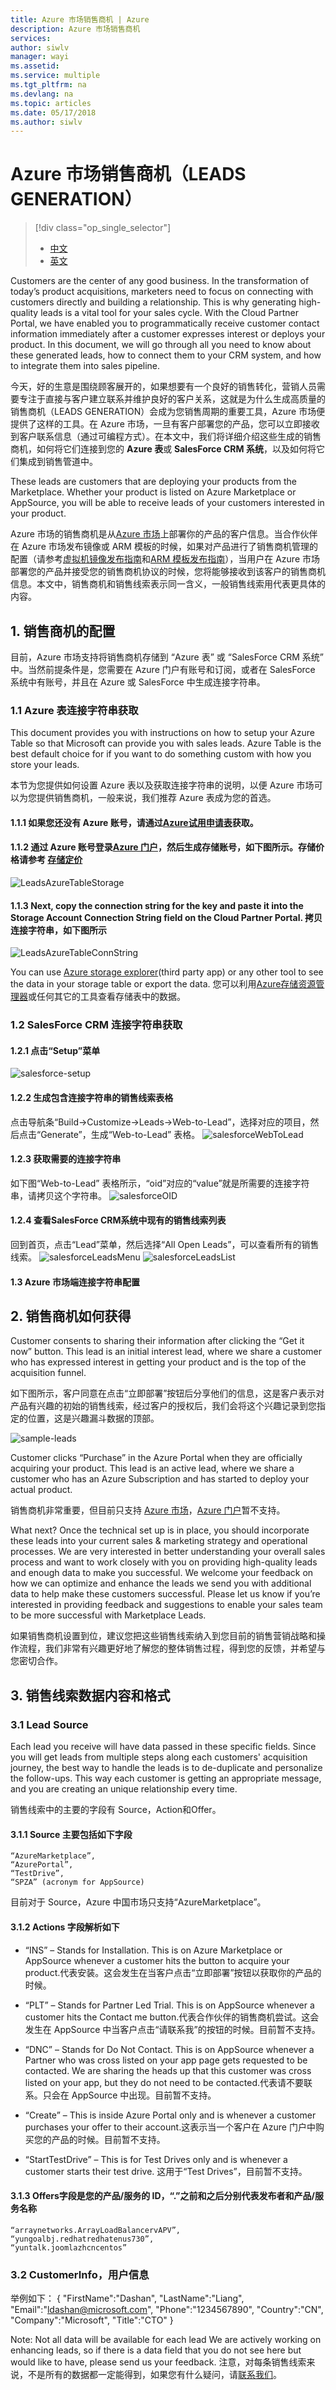 ```yaml
---
title: Azure 市场销售商机 | Azure
description: Azure 市场销售商机
services: 
author: siwlv
manager: wayi
ms.assetid: 
ms.service: multiple
ms.tgt_pltfrm: na
ms.devlang: na
ms.topic: articles
ms.date: 05/17/2018
ms.author: siwlv
---
```



# Azure 市场销售商机（LEADS GENERATION）
> [!div class="op_single_selector"]
> * [中文](https://docs.azure.cn/zh-cn/articles/azure-marketplace/leadsguide)
> * [英文](https://docs.azure.cn/en-us/articles/azure-marketplace/leadsguide)

Customers are the center of any good business. In the transformation of today’s product acquisitions, marketers need to focus on connecting with customers directly and building a relationship. This is why generating high-quality leads is a vital tool for your sales cycle. With the Cloud Partner Portal, we have enabled you to programmatically receive customer contact information immediately after a customer expresses interest or deploys your product. In this document, we will go through all you need to know about these generated leads, how to connect them to your CRM system, and how to integrate them into sales pipeline.

今天，好的生意是围绕顾客展开的，如果想要有一个良好的销售转化，营销人员需要专注于直接与客户建立联系并维护良好的客户关系，这就是为什么生成高质量的销售商机（LEADS GENERATION）会成为您销售周期的重要工具，Azure 市场便提供了这样的工具。在 Azure 市场，一旦有客户部署您的产品，您可以立即接收到客户联系信息（通过可编程方式）。在本文中，我们将详细介绍这些生成的销售商机，如何将它们连接到您的 **Azure 表**或 **SalesForce CRM 系统**，以及如何将它们集成到销售管道中。

These leads are customers that are deploying your products from the Marketplace. Whether your product is listed on Azure Marketplace or AppSource, you will be able to receive leads of your customers interested in your product.

Azure 市场的销售商机是从[Azure 市场](https://market.azure.cn)上部署你的产品的客户信息。当合作伙伴在 Azure 市场发布镜像或 ARM 模板的时候，如果对产品进行了销售商机管理的配置（请参考[虚拟机镜像发布指南](https://docs.azure.cn/articles/azure-marketplace/imagepublishguide)和[ARM 模板发布指南](https://docs.azure.cn/articles/azure-marketplace/armpublishguide)），当用户在 Azure 市场部署您的产品并接受您的销售商机协议的时候，您将能够接收到该客户的销售商机信息。本文中，销售商机和销售线索表示同一含义，一般销售线索用代表更具体的内容。

## 1. 销售商机的配置

目前，Azure 市场支持将销售商机存储到 “Azure 表” 或 “SalesForce CRM 系统” 中。当然前提条件是，您需要在 Azure 门户有账号和订阅，或者在 SalesForce 系统中有账号，并且在 Azure 或 SalesForce 中生成连接字符串。

### 1.1 Azure 表连接字符串获取

This document provides you with instructions on how to setup your Azure Table so that Microsoft can provide you with sales leads. Azure Table is the best default choice for if you want to do something custom with how you store your leads.

本节为您提供如何设置 Azure 表以及获取连接字符串的说明，以便 Azure 市场可以为您提供销售商机，一般来说，我们推荐 Azure 表成为您的首选。

#### 1.1.1 如果您还没有 Azure 账号，请通过[Azure试用申请表](https://www.azure.cn/pricing/1rmb-trial-full/?form-type=identityauth)获取。

#### 1.1.2 通过 Azure 账号登录[Azure 门户](https://portal.azure.cn)，然后生成存储账号，如下图所示。存储价格请参考 [存储定价](https://www.azure.cn/pricing/details/storage/)

![LeadsAzureTableStorage](https://i.imgur.com/LGl5vwV.png)

#### 1.1.3 Next, copy the connection string for the key and paste it into the Storage Account Connection String field on the Cloud Partner Portal. 拷贝连接字符串，如下图所示

![LeadsAzureTableConnString](https://i.imgur.com/g7O843V.png)

You can use [Azure storage explorer](https://archive.codeplex.com/?p=azurestorageexplorer)(third party app) or any other tool to see the data in your storage table or export the data. 您可以利用[Azure存储资源管理器](https://archive.codeplex.com/?p=azurestorageexplorer)或任何其它的工具查看存储表中的数据。



### 1.2 SalesForce CRM 连接字符串获取

#### 1.2.1 点击“Setup”菜单
![salesforce-setup](https://i.imgur.com/59bg2BI.png)
#### 1.2.2 生成包含连接字符串的销售线索表格
点击导航条“Build->Customize->Leads->Web-to-Lead”，选择对应的项目，然后点击“Generate”，生成“Web-to-Lead” 表格。
![salesforceWebToLead](https://i.imgur.com/KLgiCRH.png)
#### 1.2.3 获取需要的连接字符串
如下图“Web-to-Lead” 表格所示，“oid”对应的“value”就是所需要的连接字符串，请拷贝这个字符串。
![salesforceOID](https://i.imgur.com/wG307m7.png)
#### 1.2.4 查看SalesForce CRM系统中现有的销售线索列表
回到首页，点击“Lead”菜单，然后选择“All Open Leads”，可以查看所有的销售线索。
![salesforceLeadsMenu](https://i.imgur.com/4jmC6q9.png)
![salesforceLeadsList](https://i.imgur.com/n6c5SEQ.png)

#### 1.3 Azure 市场端连接字符串配置


## 2. 销售商机如何获得 
Customer consents to sharing their information after clicking the “Get it now” button. This lead is an initial interest lead, where we share a customer who has expressed interest in getting your product and is the top of the acquisition funnel.

如下图所示，客户同意在点击“立即部署”按钮后分享他们的信息，这是客户表示对产品有兴趣的初始的销售线索，经过客户的授权后，我们会将这个兴趣记录到您指定的位置，这是兴趣漏斗数据的顶部。

![sample-leads](https://i.imgur.com/MocUkHt.png)

Customer clicks “Purchase” in the Azure Portal when they are officially acquiring your product. This lead is an active lead, where we share a customer who has an Azure Subscription and has started to deploy your actual product.

销售商机非常重要，但目前只支持 [Azure 市场](https://market.azure.cn)，[Azure 门户](https://portal.azure.cn)暂不支持。

What next?
Once the technical set up is in place, you should incorporate these leads into your current sales & marketing strategy and operational processes. We are very interested in better understanding your overall sales process and want to work closely with you on providing high-quality leads and enough data to make you successful. We welcome your feedback on how we can optimize and enhance the leads we send you with additional data to help make these customers successful. Please let us know if you’re interested in providing feedback and suggestions to enable your sales team to be more successful with Marketplace Leads.

如果销售商机设置到位，建议您把这些销售线索纳入到您目前的销售营销战略和操作流程，我们非常有兴趣更好地了解您的整体销售过程，得到您的反馈，并希望与您密切合作。

## 3. 销售线索数据内容和格式

### 3.1 Lead Source
Each lead you receive will have data passed in these specific fields. Since you will get leads from multiple steps along each customers' acquisition journey, the best way to handle the leads is to de-duplicate and personalize the follow-ups. This way each customer is getting an appropriate message, and you are creating an unique relationship every time.

销售线索中的主要的字段有 Source，Action和Offer。

#### 3.1.1 Source 主要包括如下字段

	“AzureMarketplace”,
	“AzurePortal”,
	“TestDrive”, 
	“SPZA” (acronym for AppSource)

目前对于 Source，Azure 中国市场只支持“AzureMarketplace”。

#### 3.1.2 Actions 字段解析如下
	
 - “INS” – Stands for Installation. This is on Azure Marketplace or AppSource whenever a customer hits the button to acquire your product.代表安装。这会发生在当客户点击“立即部署”按钮以获取你的产品的时候。

 - “PLT” – Stands for Partner Led Trial. This is on AppSource whenever a customer hits the Contact me button.代表合作伙伴的销售商机尝试。这会发生在 AppSource 中当客户点击“请联系我”的按钮的时候。目前暂不支持。

 - “DNC” – Stands for Do Not Contact. This is on AppSource whenever a Partner who was cross listed on your app page gets requested to be contacted. We are sharing the heads up that this customer was cross listed on your app, but they do not need to be contacted.代表请不要联系。只会在 AppSource 中出现。目前暂不支持。

 - “Create” – This is inside Azure Portal only and is whenever a customer purchases your offer to their account.这表示当一个客户在 Azure 门户中购买您的产品的时候。目前暂不支持。

 - “StartTestDrive” – This is for Test Drives only and is whenever a customer starts their test drive. 这用于“Test Drives”，目前暂不支持。

#### 3.1.3 Offers字段是您的产品/服务的 ID，“.”之前和之后分别代表发布者和产品/服务名称

	“arraynetworks.ArrayLoadBalancervAPV”,
	“yungoalbj.redhatredhatenus730”,
	“yuntalk.joomlazhcncentos”



### 3.2 CustomerInfo，用户信息
举例如下：
	{
		"FirstName":"Dashan",
		"LastName":"Liang",
		"Email":"ldashan@microsoft.com",
		"Phone":"1234567890",
		"Country":"CN",
		"Company":"Microsoft",
		"Title":"CTO"
	}

Note: Not all data will be available for each lead
We are actively working on enhancing leads, so if there is a data field that you do not see here but would like to have, please send us your feedback. 注意，对每条销售线索来说，不是所有的数据都一定能得到，如果您有什么疑问，请[联系我们](https://market-publish.azure.cn/contact/feedback)。
